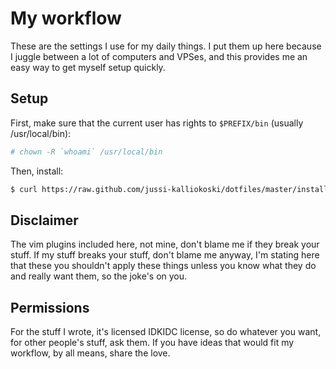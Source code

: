 # My workflow

These are the settings I use for my daily things. I put them up here because I juggle between a lot of computers and VPSes, and this provides me an easy way to get myself setup quickly.

## Setup

First, make sure that the current user has rights to ``` $PREFIX/bin ``` (usually /usr/local/bin):

```sh
# chown -R `whoami` /usr/local/bin
```

Then, install:

```sh
$ curl https://raw.github.com/jussi-kalliokoski/dotfiles/master/install.sh | bash
```

## Disclaimer

The vim plugins included here, not mine, don't blame me if they break your stuff. If my stuff breaks your stuff, don't blame me anyway, I'm stating here that these you shouldn't apply these things unless you know what they do and really want them, so the joke's on you.

## Permissions
For the stuff I wrote, it's licensed IDKIDC license, so do whatever you want, for other people's stuff, ask them. If you have ideas that would fit my workflow, by all means, share the love.
